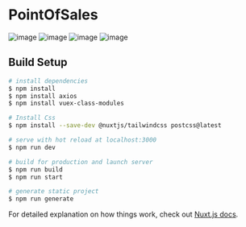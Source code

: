 # PointOfSales
![image](https://user-images.githubusercontent.com/37680262/123628707-9a675500-d83d-11eb-8a4d-f3a8c8b4e9d6.png)
![image](https://user-images.githubusercontent.com/37680262/123628728-9dfadc00-d83d-11eb-96d0-c5dcbf7242b3.png)
![image](https://user-images.githubusercontent.com/37680262/123628741-a4895380-d83d-11eb-9af8-1b528ea6c0a3.png)
![image](https://user-images.githubusercontent.com/37680262/123628764-a9e69e00-d83d-11eb-84bc-0470440bd9c1.png)


## Build Setup

```bash
# install dependencies
$ npm install
$ npm install axios
$ npm install vuex-class-modules

# Install Css
$ npm install --save-dev @nuxtjs/tailwindcss postcss@latest

# serve with hot reload at localhost:3000
$ npm run dev

# build for production and launch server
$ npm run build
$ npm run start

# generate static project
$ npm run generate
```

For detailed explanation on how things work, check out [Nuxt.js docs](https://nuxtjs.org).
